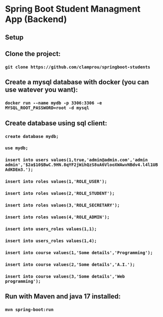 # Spring Boot Student Managment App (Backend)

## Setup

## Clone the project:

### `git clone https://github.com/clamprou/springboot-students `

## Create a mysql database with docker (you can use watever you want):

### `docker run --name mydb -p 3306:3306 -e MYSQL_ROOT_PASSWORD=root -d mysql`


## Create database using sql client:
### `create database mydb;`
### `use mydb;`
### `insert into users values(1,true,'admin@admin.com','admin admin','$2a$10$BwC.9HN.8qYF2jWihQzS8uA6VlooXWAwvNBdv4.l4l1UBAdKDEm3.');`
### `insert into roles values(1,'ROLE_USER');`
### `insert into roles values(2,'ROLE_STUDENT');`
### `insert into roles values(3,'ROLE_SECRETARY');`
### `insert into roles values(4,'ROLE_ADMIN');`
### `insert into users_roles values(1,1);`
### `insert into users_roles values(1,4);`
### `insert into course values(1,'Some details','Programming');`
### `insert into course values(2,'Some details','A.I.');`
### `insert into course values(3,'Some details','Web programming');`

## Run with Maven and java 17 installed:
### `mvn spring-boot:run`
